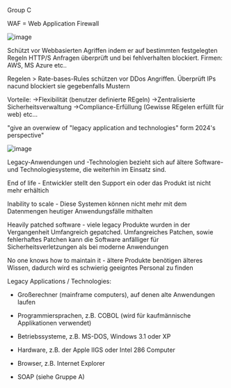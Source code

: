Group C 

WAF = Web Application Firewall

![image](https://github.com/user-attachments/assets/65eb2662-1fc5-448d-8ad6-30cd72162876)


Schützt vor Webbasierten Agriffen indem er auf bestimmten festgelegten Regeln HTTP/S Anfragen überprüft und bei fehlverhalten blockiert. 
Firmen: AWS, MS Azure etc.. 

Regelen > Rate-bases-Rules schützen vor DDos Angriffen. Überprüft IPs nacund blockiert sie gegebenfalls Mustern 

Vorteile: 
->Flexibilität (benutzer definierte REgeln)
->Zentralisierte Sicherheitsverwaltung
->Compliance-Erfüllung (Gewisse REgelen erfüllt für web)
etc... 




"give an overwiew of "legacy application and technologies" form 2024's perspective"

![image](https://github.com/user-attachments/assets/90d40f7d-a49a-4fc3-a148-2c42be9c4fb1)


Legacy-Anwendungen und -Technologien bezieht sich auf ältere Software- und Technologiesysteme, die weiterhin im Einsatz sind.

End of life - Entwickler stellt den Support ein oder das Produkt ist nicht mehr erhältich 

Inability to scale - Diese Systemen können nicht mehr mit dem Datenmengen heutiger Anwendungsfälle mithalten

Heavily patched software - viele legacy Produkte wurden in der Vergangenheit Umfangreich gepatched. Umfangreiches Patchen, sowie fehlerhaftes Patchen kann die Software anfälliger für Sicherheitsverletzungen als bei moderne Anwendungen

No one knows how to maintain it - ältere Produkte benötigen älteres Wissen, dadurch wird es schwierig geeigntes Personal zu finden

Legacy Applications / Technologies:

- Großerechner (mainframe computers), auf denen alte Anwendungen laufen

- Programmiersprachen, z.B. COBOL (wird für kaufmännische Applikationen verwendet)

- Betriebssysteme, z.B. MS-DOS, Windows 3.1 oder XP

- Hardware, z.B. der Apple IIGS oder Intel 286 Computer

- Browser, z.B. Internet Explorer

- SOAP (siehe Gruppe A)
